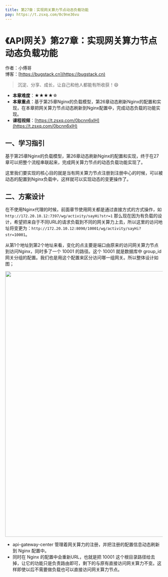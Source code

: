 ```yaml
---
title: 第27章：实现网关算力节点动态负载功能
pay: https://t.zsxq.com/0c9ne36vu
---
```


# 《API网关》第27章：实现网关算力节点动态负载功能

作者：小傅哥
<br/>博客：[https://bugstack.cn](https://bugstack.cn)

>沉淀、分享、成长，让自己和他人都能有所收获！😄

- **本章难度**：★★★★☆
- **本章重点**：基于第25章Nginx的负载模型，第26章动态刷新Nginx的配置和实现，在本章把网关算力节点动态刷新到Nginx配置中，完成动态负载的功能实现。
- **课程视频**：[https://t.zsxq.com/0bcnn6xlH](https://t.zsxq.com/0bcnn6xlH)

## 一、学习指引

基于第25章Nginx的负载模型，第26章动态刷新Nginx的配置和实现，终于在27章可以把整个流程串联起来，完成网关算力节点的动态负载功能实现了。

这里我们要实现的核心目的就是当有网关算力节点注册到注册中心的时候，可以被动态的配置到Nginx负载中，这样就可以实现动态的变更操作了。

## 二、方案设计

在不使用Nginx代理的时候，前面章节使用网关都是通过直接方式的方式操作，如 `http://172.20.10.12:7397/wg/activity/sayHi?str=1` 那么现在因为有负载的设计，希望把来自于不同URL的请求负载到不同的网关算力上去，所以这里的访问地址将变更为：`http://172.20.10.12:8090/10001/wg/activity/sayHi?str=10001`。

从第1个地址到第2个地址来看，变化的点主要是端口由原来的访问网关算力节点到访问Nginx，同时多了一个 10001 的路径。这个 10001 就是数据库中 group_id 网关分组的配置。我们也是用这个配置来区分访问哪一组网关。所以整体设计如图；

<div align="center">
    <img src="https://bugstack.cn/images/article/assembly/api-gateway/api-gateway-27-01.png?raw=true" width="850px">
</div>

- api-gateway-center 管理着网关算力的注册，并把注册的配置信息动态刷新到 Nginx 配置中。
- 同时在 Nginx 的配置中会重新URL，也就是把 10001 这个根目录路径给去掉，让它的功能只是负责路由即可，剩下的与原有直接访问网关算力不变。这样即使以后不需要做负载也可以直接访问网关算力节点。
